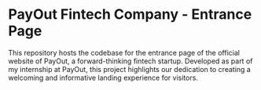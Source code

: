 # PayOut Fintech Company - Entrance Page

This repository hosts the codebase for the entrance page of the official website of PayOut, a forward-thinking fintech startup. Developed as part of my internship at PayOut, this project highlights our dedication to creating a welcoming and informative landing experience for visitors.
